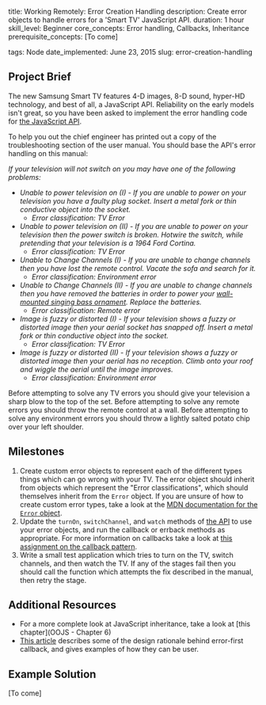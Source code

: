 title:                  Working Remotely: Error Creation Handling
description:            Create error objects to handle errors for a 'Smart TV' JavaScript API. 
duration:               1 hour
skill_level:            Beginner
core_concepts:          Error handling, Callbacks, Inheritance
prerequisite_concepts:  [To come]

tags: Node
date_implemented:       June 23, 2015
slug:                   error-creation-handling


## Project Brief

The new Samsung Smart TV features 4-D images, 8-D sound, hyper-HD technology, and best of all, a JavaScript API.  Reliability on the early models isn't great, so you have been asked to implement the error handling code for [the JavaScript API](https://gist.github.com/oampo/5c76f5df3bcb7ee8cc8d).

To help you out the chief engineer has printed out a copy of the troubleshooting section of the user manual.  You should base the API's error handling on this manual:

<i> If your television will not switch on you may have one of the following problems:

 * *Unable to power television on (I)* - If you are unable to power on your television you have a faulty plug socket.  Insert a metal fork or thin conductive object into the socket.
     - Error classification: TV Error
 * *Unable to power television on (II)* - If you are unable to power on your television then the power switch is broken.  Hotwire the switch, while pretending that your television is a 1964 Ford Cortina.
     - Error classification: TV Error
 * *Unable to Change Channels (I)* - If you are unable to change channels then you have lost the remote control.  Vacate the sofa and search for it.
     - Error classification: Environment error
 * *Unable to Change Channels (II)* - If you are unable to change channels then you have removed the batteries in order to power your [wall-mounted singing bass ornament](https://www.youtube.com/watch?v=XhB6ifx1B4A).  Replace the batteries.
     - Error classification: Remote error
 * *Image is fuzzy or distorted (I)* - If your television shows a fuzzy or distorted image then your aerial socket has snapped off.  Insert a metal fork or thin conductive object into the socket.
     - Error classification: TV Error
 * *Image is fuzzy or distorted (II)* - If your television shows a fuzzy or distorted image then your aerial has no reception.  Climb onto your roof and wiggle the aerial until the image improves.
     - Error classification: Environment error
</i>

Before attempting to solve any TV errors you should give your television a sharp blow to the top of the set.
Before attempting to solve any remote errors you should throw the remote control at a wall.
Before attempting to solve any environment errors you should throw a lightly salted potato chip over your left shoulder.

## Milestones

1. Create custom error objects to represent each of the different types things which can go wrong with your TV.  The error object should inherit from objects which represent the "Error classifications", which should themselves inherit from the `Error` object.  If you are unsure of how to create custom error types, take a look at the [MDN documentation for the `Error` object](https://developer.mozilla.org/en-US/docs/Web/JavaScript/Reference/Global_Objects/Error).
2. Update the `turnOn`, `switchChannel`, and `watch` methods of [the API](gist) to use your error objects, and run the callback or errback methods as appropriate.  For more information on callbacks take a look at [this assignment on the callback pattern](https://courses.thinkful.com/node-001v4/assignment/4.2.2).
3. Write a small test application which tries to turn on the TV, switch channels, and then watch the TV.  If any of the stages fail then you should call the function which attempts the fix described in the manual, then retry the stage.

## Additional Resources

* For a more complete look at JavaScript inheritance, take a look at [this chapter](OOJS - Chapter 6)
* [This article](http://thenodeway.io/posts/understanding-error-first-callbacks) describes some of the design rationale behind error-first callback, and gives examples of how they can be user.

## Example Solution

[To come]

